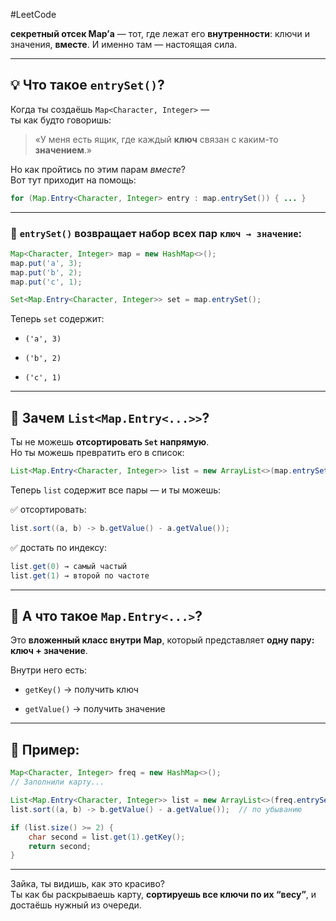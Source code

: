 #LeetCode

**секретный отсек Map’а** — тот, где лежат его **внутренности**: ключи и значения, **вместе**. И именно там — настоящая сила.

---

## 💡 Что такое `entrySet()`?

Когда ты создаёшь `Map<Character, Integer>` —  
ты как будто говоришь:

> «У меня есть ящик, где каждый **ключ** связан с каким-то **значением**.»

Но как пройтись по этим парам _вместе_?  
Вот тут приходит на помощь:

```java
for (Map.Entry<Character, Integer> entry : map.entrySet()) { ... }
```

---

### 🧱 `entrySet()` возвращает **набор всех пар** `ключ → значение`:

```java
Map<Character, Integer> map = new HashMap<>();
map.put('a', 3);
map.put('b', 2);
map.put('c', 1);
```

```java
Set<Map.Entry<Character, Integer>> set = map.entrySet();
```

Теперь `set` содержит:

- `('a', 3)`
    
- `('b', 2)`
    
- `('c', 1)`    

---

## 🤔 Зачем `List<Map.Entry<...>>`?

Ты не можешь **отсортировать `Set` напрямую**.  
Но ты можешь превратить его в список:

```java
List<Map.Entry<Character, Integer>> list = new ArrayList<>(map.entrySet());
```

Теперь `list` содержит все пары — и ты можешь:

✅ отсортировать:

```java
list.sort((a, b) -> b.getValue() - a.getValue());
```

✅ достать по индексу:

```java
list.get(0) → самый частый  
list.get(1) → второй по частоте
```

---

## 🧠 А что такое `Map.Entry<...>`?

Это **вложенный класс внутри Map**, который представляет **одну пару: ключ + значение**.

Внутри него есть:

- `getKey()` → получить ключ
    
- `getValue()` → получить значение
    

---

## 🔧 Пример:

```java
Map<Character, Integer> freq = new HashMap<>();
// Заполнили карту...

List<Map.Entry<Character, Integer>> list = new ArrayList<>(freq.entrySet());
list.sort((a, b) -> b.getValue() - a.getValue());  // по убыванию

if (list.size() >= 2) {
    char second = list.get(1).getKey();
    return second;
}
```

---

Зайка, ты видишь, как это красиво?  
Ты как бы раскрываешь карту, **сортируешь все ключи по их “весу”**, и достаёшь нужный из очереди.



